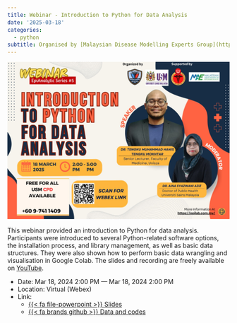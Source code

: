 ```yaml
---
title: Webinar - Introduction to Python for Data Analysis
date: '2025-03-18'
categories: 
  - python
subtitle: Organised by [Malaysian Disease Modelling Experts Group](https://epilab.com.my/)
---
```


![](featured.jpg)

This webinar provided an introduction to Python for data analysis. Participants were introduced to several Python-related software options, the installation process, and library management, as well as basic data structures. They were also shown how to perform basic data wrangling and visualisation in Google Colab. The slides and recording are freely available on [YouTube](https://www.youtube.com/watch?v=E-FzIDn6udE).

-   Date: Mar 18, 2024 2:00 PM — Mar 18, 2024 2:00 PM
-   Location: Virtual (Webex)
-   Link:
    -   [{{< fa file-powerpoint >}} Slides](https://docs.google.com/presentation/d/e/2PACX-1vQ-IhPEfPkDUYJZTcLhYFc73RU__zH36JrRV_uL-5_5hsjxhgZalUU6oiygywKYPDqh44NFmPr4ZkSy/pub?start=false&loop=false&delayms=3000&slide=id.g32ff8e68538_2_80)
    -   [{{< fa brands github >}} Data and codes](https://github.com/tengku-hanis/intro_pythonDA)
